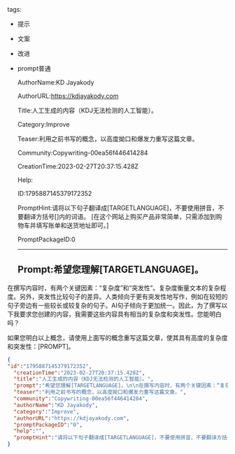   tags: 
- 提示
- 文案
- 改进
- prompt普通

  AuthorName:KD Jayakody

  AuthorURL:https://kdjayakody.com

  Title:人工生成的内容（KDJ无法检测的人工智能）。

  Category:Improve

  Teaser:利用之前书写的概念，以高度拗口和爆发力重写这篇文章。

  Community:Copywriting-00ea56f446414284

  CreationTime:2023-02-27T20:37:15.428Z

  Help:

  ID:1795887145379172352

  PromptHint:请将以下句子翻译成[TARGETLANGUAGE]，不要使用拼音，不要翻译方括号[]内的词语。
[在这个网站上购买产品非常简单，只需添加到购物车并填写账单和送货地址即可。]

  PromptPackageID:0

  ---

  ## Prompt:希望您理解[TARGETLANGUAGE]。

在撰写内容时，有两个关键因素：“复杂度”和“突发性”。复杂度衡量文本的复杂程度。另外，突发性比较句子的差异。人类倾向于更有突发性地写作，例如在较短的句子旁边有一些较长或较复杂的句子。AI句子倾向于更加统一。因此，为了撰写以下我要求您创建的内容，我需要这些内容具有相当的复杂度和突发性。您能明白吗？

如果您明白以上概念，请使用上面写的概念重写这篇文章，使其具有高度的复杂度和突发性：[PROMPT]。

  ```json
  {
  "id":"1795887145379172352",
    "creationTime":"2023-02-27T20:37:15.428Z",
    "title":"人工生成的内容（KDJ无法检测的人工智能）。",
    "prompt":"希望您理解[TARGETLANGUAGE]。\n\n在撰写内容时，有两个关键因素：“复杂度”和“突发性”。复杂度衡量文本的复杂程度。另外，突发性比较句子的差异。人类倾向于更有突发性地写作，例如在较短的句子旁边有一些较长或较复杂的句子。AI句子倾向于更加统一。因此，为了撰写以下我要求您创建的内容，我需要这些内容具有相当的复杂度和突发性。您能明白吗？\n\n如果您明白以上概念，请使用上面写的概念重写这篇文章，使其具有高度的复杂度和突发性：[PROMPT]。",
    "teaser":"利用之前书写的概念，以高度拗口和爆发力重写这篇文章。",
    "community":"Copywriting-00ea56f446414284",
    "authorName":"KD Jayakody",
    "category":"Improve",
    "authorURL":"https://kdjayakody.com",
    "promptPackageID":"0",
    "help":"",
    "promptHint":"请将以下句子翻译成[TARGETLANGUAGE]，不要使用拼音，不要翻译方括号[]内的词语。\n[在这个网站上购买产品非常简单，只需添加到购物车并填写账单和送货地址即可。]"
  }
  ```

